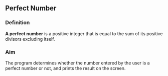 ## Perfect Number
### Definition
**A perfect number** is a positive integer that is equal to the sum of its positive divisors excluding itself.
### Aim
The program determines whether the number entered by the user is a perfect number or not, and prints the result on the screen.